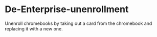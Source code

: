 # De-Enterprise-unenrollment
Unenroll chromebooks by taking out a card from the chromebook and replacing it with a new one.
